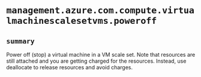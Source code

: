 # `management.azure.com.compute.virtualmachinescalesetvms.poweroff`

## `summary`
Power off (stop) a virtual machine in a VM scale set. Note that resources are still attached and you are getting charged for the resources. Instead, use deallocate to release resources and avoid charges.


